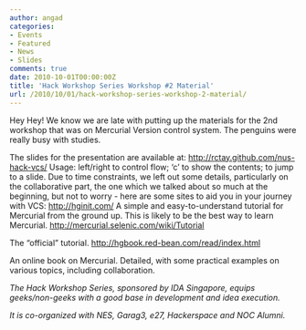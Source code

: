 ```yaml
---
author: angad
categories:
- Events
- Featured
- News
- Slides
comments: true
date: 2010-10-01T00:00:00Z
title: 'Hack Workshop Series Workshop #2 Material'
url: /2010/10/01/hack-workshop-series-workshop-2-material/
---
```


Hey Hey! We know we are late with putting up the materials for the 2nd workshop that was on Mercurial Version control system. The penguins were really busy with studies.


The slides for the presentation are available at:
	http://rctay.github.com/nus-hack-vcs/
Usage:
left/right to control flow;
‘c’ to show the contents;
<num><return> to jump to a slide.
Due to time constraints, we left out some details, particularly on the collaborative part, the one which we talked about so much at the beginning, but not to worry - here are some sites to aid you in your journey with VCS:
http://hginit.com/
	A simple and easy-to-understand tutorial for Mercurial from the ground up. This is likely to be the best way to learn Mercurial.
http://mercurial.selenic.com/wiki/Tutorial

The “official” tutorial.
 http://hgbook.red-bean.com/read/index.html

An online book on Mercurial. Detailed, with some practical examples on various topics, including collaboration.


<em>The Hack Workshop Series, sponsored by IDA Singapore, equips geeks/non-geeks with a good base in development and idea execution.

It is co-organized with NES, Garag3, e27, Hackerspace and NOC Alumni.</em>
